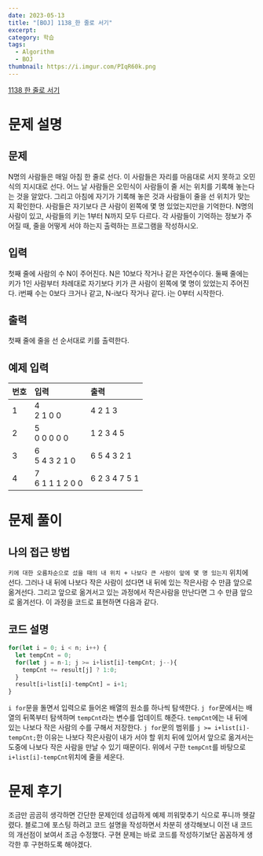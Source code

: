 ```yaml
---
date: 2023-05-13
title: "[BOJ] 1138_한 줄로 서기"
excerpt: 
category: 학습
tags:
  - Algorithm
  - BOJ
thumbnail: https://i.imgur.com/PIqR60k.png
---
```

[1138 한 줄로 서기](https://www.acmicpc.net/problem/1138)
# 문제 설명
## 문제
N명의 사람들은 매일 아침 한 줄로 선다. 이 사람들은 자리를 마음대로 서지 못하고 오민식의 지시대로 선다.
어느 날 사람들은 오민식이 사람들이 줄 서는 위치를 기록해 놓는다는 것을 알았다. 그리고 아침에 자기가 기록해 놓은 것과 사람들이 줄을 선 위치가 맞는지 확인한다.
사람들은 자기보다 큰 사람이 왼쪽에 몇 명 있었는지만을 기억한다. N명의 사람이 있고, 사람들의 키는 1부터 N까지 모두 다르다.
각 사람들이 기억하는 정보가 주어질 때, 줄을 어떻게 서야 하는지 출력하는 프로그램을 작성하시오.
## 입력
첫째 줄에 사람의 수 N이 주어진다. N은 10보다 작거나 같은 자연수이다.
둘째 줄에는 키가 1인 사람부터 차례대로 자기보다 키가 큰 사람이 왼쪽에 몇 명이 있었는지 주어진다.
i번째 수는 0보다 크거나 같고, N-i보다 작거나 같다. i는 0부터 시작한다.
## 출력
첫째 줄에 줄을 선 순서대로 키를 출력한다.
## 예제 입력

| 번호  | 입력                   | 출력            |
| --- | :------------------- | :------------ |
| 1   | 4<br/>2 1 0 0        | 4 2 1 3       |
| 2   | 5<br/>0 0 0 0 0      | 1 2 3 4 5     |
| 3   | 6<br/>5 4 3 2 1 0    | 6 5 4 3 2 1   |
| 4   | 7 <br/>6 1 1 1 2 0 0 | 6 2 3 4 7 5 1 |

# 문제 풀이
## 나의 접근 방법
`키에 대한 오름차순으로 섰을 때의 내 위치 + 나보다 큰 사람이 앞에 몇 명 있는지` 위치에 선다.
그러나 내 뒤에 나보다 작은 사람이 섰다면 내 뒤에 있는 작은사람 수 만큼 앞으로 옮겨선다.
그리고 앞으로 옮겨서고 있는 과정에서 작은사람을 만난다면 그 수 만큼 앞으로 옮겨선다.
이 과정을 코드로 표현하면 다음과 같다.
## 코드 설명
```javascript
for(let i = 0; i < n; i++) {
  let tempCnt = 0;
  for(let j = n-1; j >= i+list[i]-tempCnt; j--){
    tempCnt += result[j] ? 1:0;
  }
  result[i+list[i]-tempCnt] = i+1;
}
```
`i for`문을 돌면서 입력으로 들어온 배열의 원소를 하나씩 탐색한다.
`j for`문에서는 배열의 뒤쪽부터 탐색하며 `tempCnt`라는 변수를 업데이트 해준다.
`tempCnt`에는 내 뒤에 있는 나보다 작은 사람의 수를 구해서 저장한다.
`j for`문의 범위를 `j >= i+list[i]-tempCnt;`한 이유는 나보다 작은사람이 내가 서야 할 위치 뒤에 있어서 앞으로 옮겨서는 도중에 나보다 작은 사람을 만날 수 있기 때문이다.
위에서 구한 `tempCnt`를 바탕으로 `i+list[i]-tempCnt`위치에 줄을 세운다.
# 문제 후기
조금만 곰곰히 생각하면 간단한 문제인데 성급하게 예제 끼워맞추기 식으로 푸니까 헷갈렸다.
블로그에 포스팅 하려고 코드 설명을 작성하면서 차분히 생각해보니 이전 내 코드의 개선점이 보여서 조금 수정했다.
구현 문제는 바로 코드를 작성하기보단 꼼꼼하게 생각한 후 구현하도록 해야겠다.

